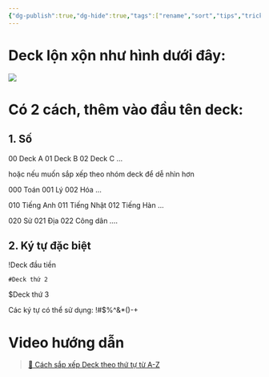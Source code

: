 ```yaml
---
{"dg-publish":true,"dg-hide":true,"tags":["rename","sort","tips","tricks"],"permalink":"/iv-tips-and-tricks/cach-sap-xep-deck-theo-thu-tu-tu-a-z/","hide":true,"dgPassFrontmatter":true}
---
```



# Deck lộn xộn như hình dưới đây:

![](https://i.imgur.com/Hx6bRB1.png)

# Có 2 cách, thêm vào đầu tên deck: 

## **1. Số**

00 Deck A
01 Deck B
02 Deck C
…

hoặc nếu muốn sắp xếp theo nhóm deck để dễ nhìn hơn

000 Toán
001 Lý
002 Hóa
…

010 Tiếng Anh
011 Tiếng Nhật
012 Tiếng Hàn
…

020 Sử
021 Địa
022 Công dân
….

## **2. Ký tự đặc biệt**

!Deck đầu tiền
```
#Deck thứ 2
```
$Deck thứ 3

Các ký tự có thể sử dụng: !#$%^&*()-+

# Video hướng dẫn

> [👑 Cách sắp xếp Deck theo thứ tự từ A-Z](https://www.facebook.com/groups/ankikhoa2/posts/670488431800126/)